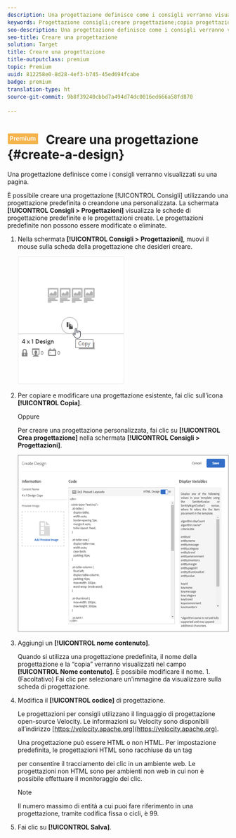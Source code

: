 ```yaml
---
description: Una progettazione definisce come i consigli verranno visualizzati su una pagina.
keywords: Progettazione consigli;creare progettazione;copia progettazione
seo-description: Una progettazione definisce come i consigli verranno visualizzati su una pagina.
seo-title: Creare una progettazione
solution: Target
title: Creare una progettazione
title-outputclass: premium
topic: Premium
uuid: 812258e0-8d28-4ef3-b745-45ed694fcabe
badge: premium
translation-type: ht
source-git-commit: 9b8f39240cbbd7a494d74dc0016ed666a58fd870

---
```



# ![PREMIUM](/help/assets/premium.png) Creare una progettazione {#create-a-design}

Una progettazione definisce come i consigli verranno visualizzati su una pagina.

È possibile creare una progettazione [!UICONTROL Consigli] utilizzando una progettazione predefinita o creandone una personalizzata. La schermata **[!UICONTROL Consigli &gt; Progettazioni]** visualizza le schede di progettazione predefinite e le progettazioni create. Le progettazioni predefinite non possono essere modificate o eliminate.

1. Nella schermata **[!UICONTROL Consigli &gt; Progettazioni]**, muovi il mouse sulla scheda della progettazione che desideri creare.

   ![](assets/Card_CopyDesign.png)

1. Per copiare e modificare una progettazione esistente, fai clic sull’icona **[!UICONTROL Copia]**.

   Oppure

   Per creare una progettazione personalizzata, fai clic su **[!UICONTROL Crea progettazione]** nella schermata **[!UICONTROL Consigli &gt; Progettazioni]**.

   ![](assets/createDesign.png)

1. Aggiungi un **[!UICONTROL nome contenuto]**.

   Quando si utilizza una progettazione predefinita, il nome della progettazione e la “copia” verranno visualizzati nel campo **[!UICONTROL Nome contenuto]**. È possibile modificare il nome. 1. (Facoltativo) Fai clic per selezionare un&#39;immagine da visualizzare sulla scheda di progettazione.
1. Modifica il **[!UICONTROL codice]** di progettazione.

   Le progettazioni per consigli utilizzano il linguaggio di progettazione open-source Velocity. Le informazioni su Velocity sono disponibili all’indirizzo [https://velocity.apache.org](https://velocity.apache.org).

   Una progettazione può essere HTML o non HTML. Per impostazione predefinita, le progettazioni HTML sono racchiuse da un tag <div> per consentire il tracciamento dei clic in un ambiente web. Le progettazioni non HTML sono per ambienti non web in cui non è possibile effettuare il monitoraggio dei clic.

   >[!NOTE]
   >
   >Il numero massimo di entità a cui puoi fare riferimento in una progettazione, tramite codifica fissa o cicli, è 99.

1. Fai clic su **[!UICONTROL Salva]**.
